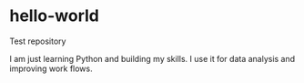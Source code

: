 # hello-world
Test repository

I am just learning Python and building my skills. I use it for data analysis and improving work flows.
